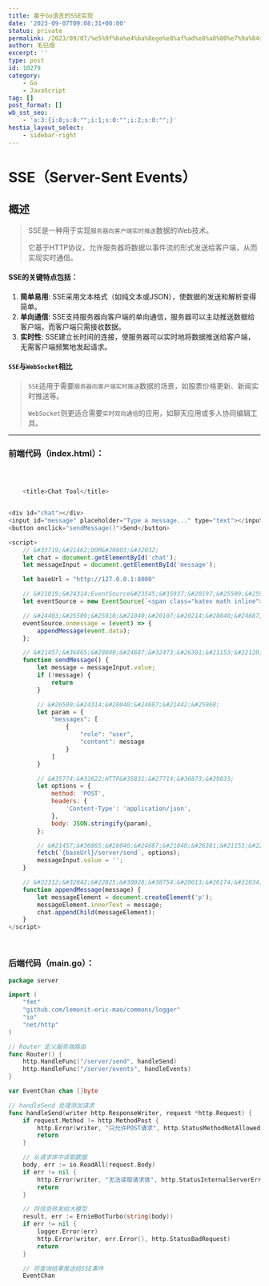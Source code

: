 ```yaml
---
title: 基于Go语言的SSE实现
date: '2023-09-07T09:08:31+00:00'
status: private
permalink: /2023/09/07/%e5%9f%ba%e4%ba%8ego%e8%af%ad%e8%a8%80%e7%9a%84sse%e5%ae%9e%e7%8e%b0
author: 毛巳煜
excerpt: ''
type: post
id: 10279
category:
    - Go
    - JavaScript
tag: []
post_format: []
wb_sst_seo:
    - 'a:3:{i:0;s:0:"";i:1;s:0:"";i:2;s:0:"";}'
hestia_layout_select:
    - sidebar-right
---
```

SSE（Server-Sent Events）
=======================

概述
--

> SSE是一种用于实现`服务器向客户端实时推送`数据的Web技术。
> 
>  它基于HTTP协议，允许服务器将数据以事件流的形式发送给客户端，从而实现实时通信。

#### SSE的关键特点包括：

1. **简单易用**: SSE采用文本格式（如纯文本或JSON），使数据的发送和解析变得简单。
2. **单向通信**: SSE支持服务器向客户端的单向通信，服务器可以主动推送数据给客户端，而客户端只需接收数据。
3. **实时性**: SSE建立长时间的连接，使服务器可以实时地将数据推送给客户端，无需客户端频繁地发起请求。

#### `SSE`与`WebSocket`相比

> `SSE`适用于需要`服务器向客户端实时推送`数据的场景，如股票价格更新、新闻实时推送等。
> 
>  `WebSocket`则更适合需要`实时双向通信`的应用，如聊天应用或多人协同编辑工具。

- - - - - -

### 前端代码（index.html）：

```javascript



    <title>Chat Tool</title>


<div id="chat"></div>
<input id="message" placeholder="Type a message..." type="text"></input>
<button onclick="sendMessage()">Send</button>

<script>
    // &#33719;&#21462;DOM&#20803;&#32032;
    let chat = document.getElementById('chat');
    let messageInput = document.getElementById('message');

    let baseUrl = "http://127.0.0.1:8000"

    // &#21019;&#24314;EventSource&#23545;&#35937;&#20197;&#25509;&#25910;&#26381;&#21153;&#22120;&#21457;&#36865;&#30340;&#20107;&#20214;
    let eventSource = new EventSource(`<span class="katex math inline">{baseUrl}/server/events`);

    // &#24403;&#25509;&#25910;&#21040;&#20107;&#20214;&#28040;&#24687;&#26102;&#30340;&#22788;&#29702;&#31243;&#24207;
    eventSource.onmessage = (event) => {
        appendMessage(event.data);
    };

    // &#21457;&#36865;&#28040;&#24687;&#32473;&#26381;&#21153;&#22120;
    function sendMessage() {
        let message = messageInput.value;
        if (!message) {
            return
        }

        // &#26500;&#24314;&#28040;&#24687;&#21442;&#25968;
        let param = {
            "messages": [
                {
                    "role": "user",
                    "content": message
                }
            ]
        }

        // &#35774;&#32622;HTTP&#35831;&#27714;&#36873;&#39033;
        let options = {
            method: 'POST',
            headers: {
                'Content-Type': 'application/json',
            },
            body: JSON.stringify(param),
        };

        // &#21457;&#36865;&#28040;&#24687;&#21040;&#26381;&#21153;&#22120;
        fetch(`{baseUrl}/server/send`, options);
        messageInput.value = '';
    }

    // &#22312;&#32842;&#22825;&#30028;&#38754;&#20013;&#26174;&#31034;&#28040;&#24687;
    function appendMessage(message) {
        let messageElement = document.createElement('p');
        messageElement.innerText = message;
        chat.appendChild(messageElement);
    }
</script>




```

### 后端代码（main.go）：

```go
package server

import (
    "fmt"
    "github.com/lemonit-eric-mao/commons/logger"
    "io"
    "net/http"
)

// Router 定义服务端路由
func Router() {
    http.HandleFunc("/server/send", handleSend)
    http.HandleFunc("/server/events", handleEvents)
}

var EventChan chan []byte

// handleSend 处理添加请求
func handleSend(writer http.ResponseWriter, request *http.Request) {
    if request.Method != http.MethodPost {
        http.Error(writer, "只允许POST请求", http.StatusMethodNotAllowed)
        return
    }

    // 从请求体中读取数据
    body, err := io.ReadAll(request.Body)
    if err != nil {
        http.Error(writer, "无法读取请求体", http.StatusInternalServerError)
        return
    }

    // 将信息转发给大模型
    result, err := ErnieBotTurbo(string(body))
    if err != nil {
        logger.Error(err)
        http.Error(writer, err.Error(), http.StatusBadRequest)
        return
    }

    // 将查询结果推送给SSE事件
    EventChan 
```